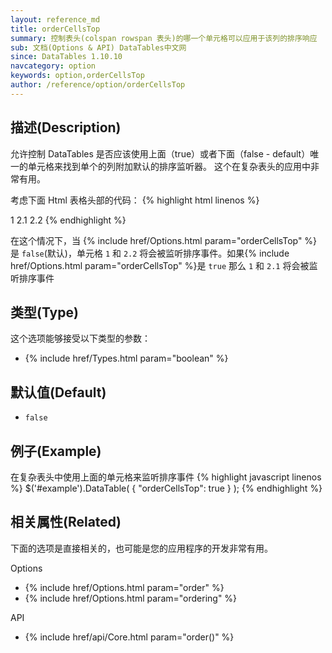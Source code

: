 ```yaml
---
layout: reference_md
title: orderCellsTop
summary: 控制表头(colspan rowspan 表头)的哪一个单元格可以应用于该列的排序响应
sub: 文档(Options & API) DataTables中文网
since: DataTables 1.10.10
navcategory: option
keywords: option,orderCellsTop
author: /reference/option/orderCellsTop
---
```


## 描述(Description)
允许控制 DataTables 是否应该使用上面（true）或者下面（false - default）唯一的单元格来找到单个的列附加默认的排序监听器。
这个在复杂表头的应用中非常有用。

考虑下面 Html 表格头部的代码：
{% highlight html linenos %}
<thead>
    <tr>
        <td rowspan="2">1</td>
        <td>2.1</td>
    </tr>
    <tr>
        <td>2.2</td>
    </tr>
</thead>
{% endhighlight %}

在这个情况下，当 {% include href/Options.html param="orderCellsTop" %} 是 `false`(默认)，单元格 
`1` 和 `2.2` 将会被监听排序事件。如果{% include href/Options.html param="orderCellsTop" %}是
`true` 那么 `1` 和 `2.1` 将会被监听排序事件


## 类型(Type)
这个选项能够接受以下类型的参数：

- {% include href/Types.html param="boolean" %}

## 默认值(Default)
 - `false`
 
## 例子(Example)
在复杂表头中使用上面的单元格来监听排序事件
{% highlight javascript linenos %}
$('#example').DataTable( {
  "orderCellsTop": true
} );
{% endhighlight %}


## 相关属性(Related)
下面的选项是直接相关的，也可能是您的应用程序的开发非常有用。

Options

- {% include href/Options.html param="order" %}
- {% include href/Options.html param="ordering" %}

API

- {% include href/api/Core.html param="order()" %}
